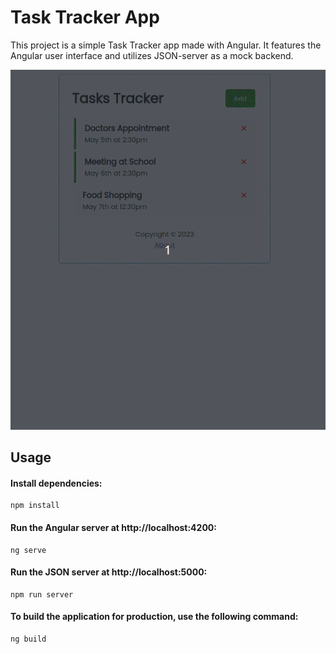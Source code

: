 # Task Tracker App

This project is a simple Task Tracker app made with Angular. It features the Angular user interface and utilizes JSON-server as a mock backend.

![](https://github.com/stefanpython/Task-tracker-angular/blob/main/src/assets/TaskTracker.gif)

## Usage

#### Install dependencies:

```
npm install
```

#### Run the Angular server at http://localhost:4200:

```
ng serve
```

#### Run the JSON server at http://localhost:5000:

```
npm run server
```

#### To build the application for production, use the following command:

```
ng build
```
